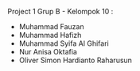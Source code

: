 Project 1 
Grup B - Kelompok 10 : 
- Muhammad Fauzan
- Muhammad Hafizh
- Muhammad Syifa Al Ghifari
- Nur Anisa Oktafia
- Oliver Simon Hardianto Raharusun
